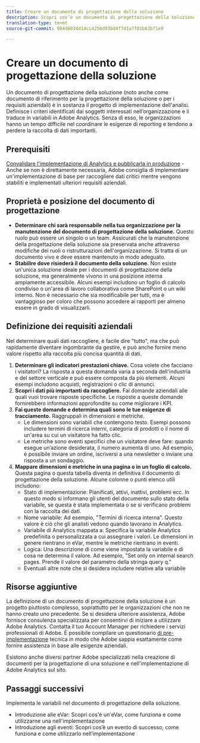 ```yaml
---
title: Creare un documento di progettazione della soluzione
description: Scopri cos’è un documento di progettazione della soluzione e come utilizzarlo nell’organizzazione.
translation-type: tm+mt
source-git-commit: 984d6034d14cc4256d93bd4f7d1a7f01b63b71e9

---
```



# Creare un documento di progettazione della soluzione

Un documento di progettazione della soluzione (noto anche come documento di riferimento per la progettazione della soluzione o per i requisiti aziendali) è in sostanza il progetto di implementazione dell&#39;analisi. Definisce i criteri identificati dai soggetti interessati nell’organizzazione e li traduce in variabili in Adobe Analytics. Senza di esso, le organizzazioni hanno un tempo difficile nel coordinare le esigenze di reporting e tendono a perdere la raccolta di dati importanti.

## Prerequisiti

[Convalidare l&#39;implementazione di Analytics e pubblicarla in produzione](../launch/validate-publish-prod.md) - Anche se non è direttamente necessaria, Adobe consiglia di implementare un&#39;implementazione di base per raccogliere dati critici mentre vengono stabiliti e implementati ulteriori requisiti aziendali.

## Proprietà e posizione del documento di progettazione

* **Determinare chi sarà responsabile nella tua organizzazione per la manutenzione del documento di progettazione della soluzione.** Questo ruolo può essere un singolo o un team. Assicurati che la manutenzione della progettazione della soluzione sia preservata anche attraverso modifiche dei ruoli o ristrutturazioni dell&#39;organizzazione. Si tratta di un documento vivo e deve essere mantenuto in modo adeguato.
* **Stabilire dove risiederà il documento della soluzione.** Non esiste un&#39;unica soluzione ideale per i documenti di progettazione della soluzione, ma generalmente vivono in una posizione interna ampiamente accessibile. Alcuni esempi includono un foglio di calcolo condiviso o un&#39;area di lavoro collaborativa come SharePoint o un wiki interno. Non è necessario che sia modificabile per tutti, ma è vantaggioso per coloro che possono accedere ai rapporti per almeno essere in grado di visualizzarli.

## Definizione dei requisiti aziendali

Nel determinare quali dati raccogliere, è facile dire &quot;tutto&quot;, ma che può rapidamente diventare ingombrante da gestire, e può anche fornire meno valore rispetto alla raccolta più concisa quantità di dati.

1. **Determinare gli indicatori prestazioni chiave.** Cosa volete che facciano i visitatori? La risposta a questa domanda varia a seconda dell&#39;industria e del settore verticale e può essere composta da più elementi. Alcuni esempi includono acquisti, registrazioni o clic di annunci.
1. **Scopri i dati più importanti da raccogliere.** Fai domande aziendali alle quali vuoi trovare risposte specifiche. Le risposte a queste domande fornirebbero informazioni approfondite su come migliorare i KPI.
1. **Fai queste domande e determina quali sono le tue esigenze di tracciamento.** Raggruppali in dimensioni e metriche.
   * Le dimensioni sono variabili che contengono testo. Esempi possono includere termini di ricerca interni, categoria di prodotti o il nome di un&#39;area su cui un visitatore ha fatto clic.
   * Le metriche sono eventi specifici che un visitatore deve fare: quando esegue un’azione desiderata, il numero aumenta di uno. Ad esempio, è possibile inviare un ordine, iscriversi a una newsletter o inviare una risposta a un sondaggio.
1. **Mappare dimensioni e metriche in una pagina o in un foglio di calcolo.** Questa pagina o questa tabella diventa in definitiva il documento di progettazione della soluzione. Alcune colonne o punti elenco utili includono:
   * Stato di implementazione: Pianificati, attivi, inattivi, problemi ecc. In questo modo si informano gli utenti del documento sullo stato della variabile, se questa è stata implementata o se si verificano problemi con la raccolta dei dati.
   * Nome variabile: Ad esempio, &quot;Termini di ricerca interna&quot;. Questo valore è ciò che gli analisti vedono quando lavorano in Analytics.
   * Variabile di Analytics mappata a: Specifica la variabile Analytics predefinita o personalizzata a cui assegnare i valori. Le dimensioni in genere rientrano in eVar, mentre le metriche rientrano in eventi.
   * Logica: Una descrizione di come viene impostata la variabile e di cosa ne determina il valore. Ad esempio, &quot;Set only on internal search pages. Prende il valore del parametro della stringa query q.&quot;
   * Eventuali altre note che si desidera includere relative alla variabile

## Risorse aggiuntive

La definizione di un documento di progettazione della soluzione è un progetto piuttosto complesso, soprattutto per le organizzazioni che non ne hanno creato uno precedente. Se si desidera ulteriore assistenza, Adobe fornisce consulenza specializzata per consentirvi di iniziare a utilizzare Adobe Analytics. Contatta il tuo Account Manager per richiedere i servizi professionali di Adobe. È possibile compilare un questionario [di pre-implementazione](assets/technical-pre-implementation-questionnaire.pdf) tecnica in modo che Adobe sappia esattamente come fornire assistenza in base alle esigenze aziendali.

Esistono anche diversi partner Adobe specializzati nella creazione di documenti per la progettazione di una soluzione e nell&#39;implementazione di Adobe Analytics sul sito.

## Passaggi successivi

Implementa le variabili nel documento di progettazione della soluzione.

* Introduzione alle eVar: Scopri cos&#39;è un&#39;eVar, come funziona e come utilizzarne una nell&#39;implementazione
* Introduzione agli eventi: Scopri cos’è un evento di successo, come funziona e come utilizzarlo nell’implementazione
